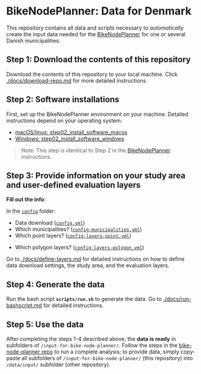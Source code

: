 # BikeNodePlanner: Data for Denmark

This repository contains all data and scripts necessary to _automatically_ create the input data needed for the [BikeNodePlanner](https://github.com/anastassiavybornova/bike-node-planner) for one or several Danish municipalities.

## Step 1: Download the contents of this repository

Download the contents of this repository to your local machine. Click [./docs/download-repo.md](./docs/download-repo.md) for more detailed instructions.

## Step 2: Software installations

First, set up the BikeNodePlanner environment on your machine. Detailed instructions depend on your operating system:

* [macOS/linux: step02_install_software_macos](https://github.com/anastassiavybornova/bike-node-planner/blob/main/docs/step02_install_software_macos.md)
* [Windows: step02_install_software_windows](https://github.com/anastassiavybornova/bike-node-planner/blob/main/docs/step02_install_software_windows.md)

> Note: This step is identical to Step 2 in the [BikeNodePlanner](https://github.com/anastassiavybornova/bike-node-planner?tab=readme-ov-file#step-2-software-installations) instructions.

## Step 3: Provide information on your study area and user-defined evaluation layers

**Fill out the info**:

In the [`config`](config/) folder:

* Data download ([`config.yml`](config/config.yml))
* Which municipalities? ([`config-municipalities.yml`](config/config-municipalities.yml))
* Which point layers? ([`config-layers-point.yml`](config/config-layers-point.yml))
<!-- * Which linestring layers? (`config-layers-linestring.yml`) -->
* Which polygon layers? ([`config-layers-polygon.yml`](config/config-layers-polygon.yml))

Go to [./docs/define-layers.md](./docs/define-layers.md) for detailed instructions on how to define data download settings, the study area, and the evaluation layers.

## Step 4: Generate the data

Run the bash script **`scripts/run.sh`** to generate the data. Go to [./docs/run-bashscript.md](./docs/run-bashscript.md) for detailed instructions.

## Step 5: Use the data

After completing the steps 1-4 described above, the **data is ready** in subfolders of `/input-for-bike-node-planner/`. Follow the steps in the [bike-node-planner repo](https://github.com/anastassiavybornova/bike-node-planner) to run a complete analysis; to provide data, simply copy-paste all subfolders of `/input-for-bike-node-planner/` (this repository) into `/data/input/` subfolder (other repository).